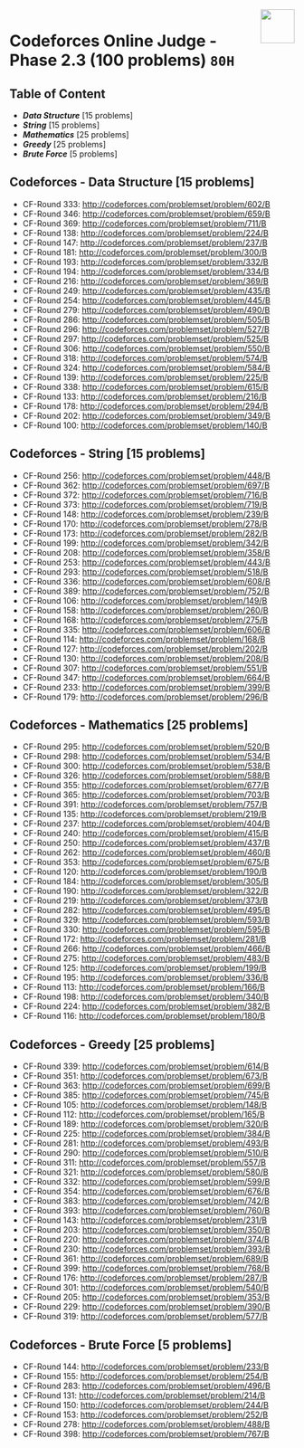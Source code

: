 <img align="right" width="60" height="60" src="https://github.com/cs-MohamedAyman/Problem-Solving-Training/blob/master/online-judges-logos/codeforces.jpg">

# Codeforces Online Judge - Phase 2.3 (100 problems) `80H`

## Table of Content

- ***Data Structure*** [15 problems]
- ***String***         [15 problems]
- ***Mathematics***    [25 problems]
- ***Greedy***         [25 problems]
- ***Brute Force***    [5 problems]

## Codeforces - Data Structure [15 problems]

- CF-Round 333: http://codeforces.com/problemset/problem/602/B
- CF-Round 346: http://codeforces.com/problemset/problem/659/B
- CF-Round 369: http://codeforces.com/problemset/problem/711/B
- CF-Round 138: http://codeforces.com/problemset/problem/224/B
- CF-Round 147: http://codeforces.com/problemset/problem/237/B
- CF-Round 181: http://codeforces.com/problemset/problem/300/B
- CF-Round 193: http://codeforces.com/problemset/problem/332/B
- CF-Round 194: http://codeforces.com/problemset/problem/334/B
- CF-Round 216: http://codeforces.com/problemset/problem/369/B
- CF-Round 249: http://codeforces.com/problemset/problem/435/B
- CF-Round 254: http://codeforces.com/problemset/problem/445/B
- CF-Round 279: http://codeforces.com/problemset/problem/490/B
- CF-Round 286: http://codeforces.com/problemset/problem/505/B
- CF-Round 296: http://codeforces.com/problemset/problem/527/B
- CF-Round 297: http://codeforces.com/problemset/problem/525/B
- CF-Round 306: http://codeforces.com/problemset/problem/550/B
- CF-Round 318: http://codeforces.com/problemset/problem/574/B
- CF-Round 324: http://codeforces.com/problemset/problem/584/B
- CF-Round 139: http://codeforces.com/problemset/problem/225/B
- CF-Round 338: http://codeforces.com/problemset/problem/615/B
- CF-Round 133: http://codeforces.com/problemset/problem/216/B
- CF-Round 178: http://codeforces.com/problemset/problem/294/B
- CF-Round 202: http://codeforces.com/problemset/problem/349/B
- CF-Round 100: http://codeforces.com/problemset/problem/140/B

## Codeforces - String [15 problems]

- CF-Round 256: http://codeforces.com/problemset/problem/448/B
- CF-Round 362: http://codeforces.com/problemset/problem/697/B
- CF-Round 372: http://codeforces.com/problemset/problem/716/B
- CF-Round 373: http://codeforces.com/problemset/problem/719/B
- CF-Round 148: http://codeforces.com/problemset/problem/239/B
- CF-Round 170: http://codeforces.com/problemset/problem/278/B
- CF-Round 173: http://codeforces.com/problemset/problem/282/B
- CF-Round 199: http://codeforces.com/problemset/problem/342/B
- CF-Round 208: http://codeforces.com/problemset/problem/358/B
- CF-Round 253: http://codeforces.com/problemset/problem/443/B
- CF-Round 293: http://codeforces.com/problemset/problem/518/B
- CF-Round 336: http://codeforces.com/problemset/problem/608/B
- CF-Round 389: http://codeforces.com/problemset/problem/752/B
- CF-Round 106: http://codeforces.com/problemset/problem/149/B
- CF-Round 158: http://codeforces.com/problemset/problem/260/B
- CF-Round 168: http://codeforces.com/problemset/problem/275/B
- CF-Round 335: http://codeforces.com/problemset/problem/606/B
- CF-Round 114: http://codeforces.com/problemset/problem/168/B
- CF-Round 127: http://codeforces.com/problemset/problem/202/B
- CF-Round 130: http://codeforces.com/problemset/problem/208/B
- CF-Round 307: http://codeforces.com/problemset/problem/551/B
- CF-Round 347: http://codeforces.com/problemset/problem/664/B
- CF-Round 233: http://codeforces.com/problemset/problem/399/B
- CF-Round 179: http://codeforces.com/problemset/problem/296/B

## Codeforces - Mathematics [25 problems]

- CF-Round 295: http://codeforces.com/problemset/problem/520/B
- CF-Round 298: http://codeforces.com/problemset/problem/534/B
- CF-Round 300: http://codeforces.com/problemset/problem/538/B
- CF-Round 326: http://codeforces.com/problemset/problem/588/B
- CF-Round 355: http://codeforces.com/problemset/problem/677/B
- CF-Round 365: http://codeforces.com/problemset/problem/703/B
- CF-Round 391: http://codeforces.com/problemset/problem/757/B
- CF-Round 135: http://codeforces.com/problemset/problem/219/B
- CF-Round 237: http://codeforces.com/problemset/problem/404/B
- CF-Round 240: http://codeforces.com/problemset/problem/415/B
- CF-Round 250: http://codeforces.com/problemset/problem/437/B
- CF-Round 262: http://codeforces.com/problemset/problem/460/B
- CF-Round 353: http://codeforces.com/problemset/problem/675/B
- CF-Round 120: http://codeforces.com/problemset/problem/190/B
- CF-Round 184: http://codeforces.com/problemset/problem/305/B
- CF-Round 190: http://codeforces.com/problemset/problem/322/B
- CF-Round 219: http://codeforces.com/problemset/problem/373/B
- CF-Round 282: http://codeforces.com/problemset/problem/495/B
- CF-Round 329: http://codeforces.com/problemset/problem/593/B
- CF-Round 330: http://codeforces.com/problemset/problem/595/B
- CF-Round 172: http://codeforces.com/problemset/problem/281/B
- CF-Round 266: http://codeforces.com/problemset/problem/466/B
- CF-Round 275: http://codeforces.com/problemset/problem/483/B
- CF-Round 125: http://codeforces.com/problemset/problem/199/B
- CF-Round 195: http://codeforces.com/problemset/problem/336/B
- CF-Round 113: http://codeforces.com/problemset/problem/166/B
- CF-Round 198: http://codeforces.com/problemset/problem/340/B
- CF-Round 224: http://codeforces.com/problemset/problem/382/B
- CF-Round 116: http://codeforces.com/problemset/problem/180/B

## Codeforces - Greedy [25 problems]

- CF-Round 339: http://codeforces.com/problemset/problem/614/B
- CF-Round 351: http://codeforces.com/problemset/problem/673/B
- CF-Round 363: http://codeforces.com/problemset/problem/699/B
- CF-Round 385: http://codeforces.com/problemset/problem/745/B
- CF-Round 105: http://codeforces.com/problemset/problem/148/B
- CF-Round 112: http://codeforces.com/problemset/problem/165/B
- CF-Round 189: http://codeforces.com/problemset/problem/320/B
- CF-Round 225: http://codeforces.com/problemset/problem/384/B
- CF-Round 281: http://codeforces.com/problemset/problem/493/B
- CF-Round 290: http://codeforces.com/problemset/problem/510/B
- CF-Round 311: http://codeforces.com/problemset/problem/557/B
- CF-Round 321: http://codeforces.com/problemset/problem/580/B
- CF-Round 332: http://codeforces.com/problemset/problem/599/B
- CF-Round 354: http://codeforces.com/problemset/problem/676/B
- CF-Round 383: http://codeforces.com/problemset/problem/742/B
- CF-Round 393: http://codeforces.com/problemset/problem/760/B
- CF-Round 143: http://codeforces.com/problemset/problem/231/B
- CF-Round 203: http://codeforces.com/problemset/problem/350/B
- CF-Round 220: http://codeforces.com/problemset/problem/374/B
- CF-Round 230: http://codeforces.com/problemset/problem/393/B
- CF-Round 361: http://codeforces.com/problemset/problem/689/B
- CF-Round 399: http://codeforces.com/problemset/problem/768/B
- CF-Round 176: http://codeforces.com/problemset/problem/287/B
- CF-Round 301: http://codeforces.com/problemset/problem/540/B
- CF-Round 205: http://codeforces.com/problemset/problem/353/B
- CF-Round 229: http://codeforces.com/problemset/problem/390/B
- CF-Round 319: http://codeforces.com/problemset/problem/577/B

## Codeforces - Brute Force [5 problems]

- CF-Round 144: http://codeforces.com/problemset/problem/233/B
- CF-Round 155: http://codeforces.com/problemset/problem/254/B
- CF-Round 283: http://codeforces.com/problemset/problem/496/B
- CF-Round 131: http://codeforces.com/problemset/problem/214/B
- CF-Round 150: http://codeforces.com/problemset/problem/244/B
- CF-Round 153: http://codeforces.com/problemset/problem/252/B
- CF-Round 278: http://codeforces.com/problemset/problem/488/B
- CF-Round 398: http://codeforces.com/problemset/problem/767/B
